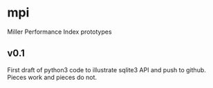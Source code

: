 # mpi
Miller Performance Index prototypes

## v0.1
First draft of python3 code to illustrate sqlite3 API and push to github. Pieces work and pieces do not.
